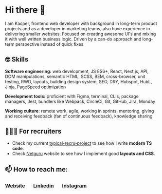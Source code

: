 # Hi there 👋 
I am Kacper, frontend web developer with background in long-term product projects and as a developer in marketing teams, also have experience in delivering smaller websites. Focused on creating awesome UI's and mixing it with well written business logic. Driven by a can-do approach and long-term perspective instead of quick fixes.

## 🤓 Skills
**Software engineering:** web development, JS ES6+, React, Next.js, API, DOM manipulations, semantic HTML, SCSS, BEM, cross-browser, unit testing, RWD, layouts, building design system, SEO, DRY, Hubspot, HubL, Jinja, PageSpeed optimization 

**Development tools:** proficient with Figma, terminal, CLIs, package managers, Jest, bundlers like Webpack, CircleCi, Git, GitHub, Jira, Monday

**Working culture:** remote work, agile, working in sprints, mentoring, giving and receiving feedback (fan of continuous feedback), knowledge sharing

## 🕵🏻‍♀️ For recruiters

 - Check my current [typical-recru-project](https://github.com/kacperwalter/typical-recru-project) to see how I write **modern TS code**. 
 - Check [Netguru](https://www.netguru.com/) website to see how I implement good **layouts and CSS**. 



## 📫 How to reach me:
###  [Website](http://kacperwalter.com/) &nbsp; &nbsp; &nbsp; [Linkedin](https://www.linkedin.com/in/kacper-walter/) &nbsp; &nbsp; &nbsp; [Instagram](https://www.instagram.com/wacperkalter/?hl=pl)


<!-- ## 🌱 I’m currently learning: -->

<!-- ###  --> 

<!-- <img align="left" src="https://members-csforall.imgix.net/members/logos/cs50-black.PNG" alt="react" height="30"/> -->

